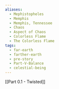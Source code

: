 ```yaml
---
aliases:
  - Mephistopheles
  - Memphis
  - Memphis, Tennessee
  - Chaos
  - Aspect of Chaos
  - Colorless Flame
  - The Colorless Flame
tags:
  - far-earth
  - farther-earth
  - pre-story
  - Part-V-Balance
  - celestial-being
---
```

[[Part 0.1 - Twisted]]
